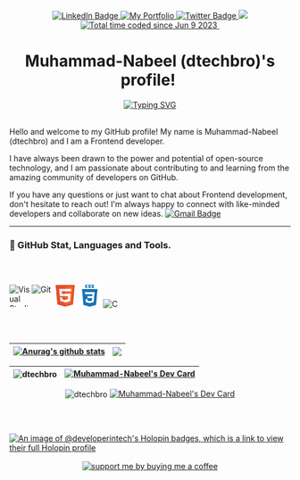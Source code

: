 <div id="header" align="center">
  <img src="https://media.giphy.com/media/M9gbBd9nbDrOTu1Mqx/giphy.gif" width="100" alt=""/>

<div id="badges">
<!-- Linkedin badge -->
  <a href="https://www.linkedin.com/in/olaoye-md-nabeel">
    <img src="https://img.shields.io/badge/LinkedIn-blue?style=for-the-badge&logo=linkedin&logoColor=white" alt="LinkedIn Badge"/>
  </a>

<!-- Portfolio badge -->
  <a href="https://dtechbro.netlify.app/">
     <img src="https://img.shields.io/badge/my_portfolio-000?style=for-the-badge&logo=ko-fi&logoColor=white" alt="My Portfolio"/>
  </a>
  
<!-- Twitter badge -->
  <a href="https://twitter.com/dtechbro">
    <img src="https://img.shields.io/badge/Twitter-blue?style=for-the-badge&logo=twitter&logoColor=white" alt="Twitter Badge"/>
  </a>

<!-- Mail badge -->
  <a href="mailto:princeakinola05@gmail.com" target="_blank">
    <img src="https://img.shields.io/badge/email me-%23D14836.svg?&style=for-the-badge&logo=gmail&logoColor=white" />
  </a>
</div>

<!-- Wakatime badge -->
  <a href="https://wakatime.com/@61256cb1-bc04-43ff-b491-f526a7a9668b">
    <img src="https://wakatime.com/badge/user/61256cb1-bc04-43ff-b491-f526a7a9668b.svg" alt="Total time coded since Jun 9 2023" />
  </a>
  
  <img src="https://komarev.com/ghpvc/?username=Developer-in-Tech&style=flat-square&color=blue" alt=""/>
  
<h1>
  <!-- Welcome to --> Muhammad-Nabeel (dtechbro)'s profile!
  <img src="https://media.giphy.com/media/hvRJCLFzcasrR4ia7z/giphy.gif" width="30px" alt=""/>
</h1>
  <a href="https://git.io/typing-svg"><img src="https://readme-typing-svg.herokuapp.com?font=Roboto&pause=1000&color=blue&background=000000&center=true&vCenter=true&width=435&lines=Frontend+Developer+;Always+Love+learning+new+things;+Experienced+UI%2FUX+Designer+;New+to+Python" alt="Typing SVG" /></a>
  
</div><br>

Hello and welcome to my GitHub profile! My name is Muhammad-Nabeel (dtechbro) and I am a Frontend developer.

I have always been drawn to the power and potential of open-source technology, and I am passionate about contributing to and learning from the amazing community of developers on GitHub.

If you have any questions or just want to chat about Frontend development, don't hesitate to reach out! I'm always happy to connect with like-minded developers and collaborate on new ideas. [![Gmail Badge](https://img.shields.io/badge/--white?style=flat&logo=Gmail&logoColor=red)](mailto:princeakinola05@gmail.com)

---
### 🔩 GitHub Stat, Languages and Tools.

<br>
<table>
  <tr></tr>
  <tr></tr>
</table>
<div>
  <img align="left" alt="Visual Studio Code" src="https://cdn.jsdelivr.net/gh/devicons/devicon/icons/vscode/vscode-original.svg" width="40" height="40" />
  <img align="left" alt="Git" src="https://cdn.jsdelivr.net/gh/devicons/devicon/icons/git/git-original.svg" width="40" height="40" />
  <img src="https://raw.githubusercontent.com/devicons/devicon/1119b9f84c0290e0f0b38982099a2bd027a48bf1/icons/html5/html5-original.svg" alt="HTML" width="40" height="40"/>
  <img src="https://raw.githubusercontent.com/devicons/devicon/1119b9f84c0290e0f0b38982099a2bd027a48bf1/icons/css3/css3-plain-wordmark.svg"  title="CSS3" alt="CSS" width="40" height="40"/>
  <img alt="C" src="https://cdn.jsdelivr.net/gh/devicons/devicon/icons/c/c-original.svg" width="40" height="40" />
</div>

<br><br>

| <a href="https://github.com/anuraghazra/github-readme-stats"><img align="center" src="https://github-readme-stats.vercel.app/api?username=dtechbro&show_icons=true&include_all_commits=true&theme=buefy&hide_border=true" alt="Anurag's github stats" /></a> | <a href="https://github.com/anuraghazra/github-readme-stats"><img align="center" src="https://github-readme-stats.vercel.app/api/top-langs/?username=dtechbro&layout=compact&theme=buefy&hide_border=true" /></a> |
| ------------- | ------------- |


| <img align="center" src="https://github-readme-streak-stats.herokuapp.com/?user=dtechbro&theme=light" alt="dtechbro" /> | <a href="https://app.daily.dev/dtechbro"><img src="https://api.daily.dev/devcards/v2/y32k3ebEDipGsR2vZXQSA.png?r=dic&type=wide" width="" alt="Muhammad-Nabeel's Dev Card"/></a> |
| ------------- | ------------- |

<div align="center">
  <img align="center" src="https://github-readme-streak-stats.herokuapp.com/?user=dtechbro&theme=light" width="50%" alt="dtechbro" />
  <a href="https://app.daily.dev/dtechbro"><img src="https://api.daily.dev/devcards/v2/y32k3ebEDipGsR2vZXQSA.png?r=dic&type=wide" width="50%" alt="Muhammad-Nabeel's Dev Card"/></a>
</div>

<br><br>

[![An image of @developerintech's Holopin badges, which is a link to view their full Holopin profile](https://holopin.me/developerintech)](https://holopin.io/@developerintech)

<div align="center">
  <a href="https://www.buymeacoffee.com/dtechbro"><img align="center" src="https://cdn.buymeacoffee.com/buttons/v2/default-yellow.png" height="50" width="220" alt="support me by buying me a coffee" /> <a/>
</div>




<!-- <img src="https://media.giphy.com/media/dWesBcTLavkZuG35MI/giphy.gif" width="600" height="300" alt=""/> style="padding-right:10px;" -->

<!-- <h1 align="center">Hi 👋, I'm Muhammad-Nabeel (dtechbro)</h1>
<h3 align="center">A top-tier Frontend Developer </h3> 
<img src="https://media.giphy.com/media/dWesBcTLavkZuG35MI/giphy.gif" width="600" height="300" alt=""/> -->

<!-- #### Top Repositories
<a href="https://github.com/anuraghazra/github-readme-stats">
  <img align="center" src="https://github-readme-stats.vercel.app/api/pin/?username=Developer-in-Tech&repo=github-readme-stats&theme=buefy" />
</a>
<a href="https://github.com/anuraghazra/anuraghazra.github.io">
  <img align="center" src="https://github-readme-stats.vercel.app/api/pin/?username=Developer-in-Tech&repo=anuraghazra.github.io&theme=buefy" />
</a> -->

<!---
Developer-in-Tech/Developer-in-Tech is a ✨ special ✨ repository because its `README.md` (this file) appears on your GitHub profile.
You can click the Preview link to take a look at your changes.

- 👋 Hi, I’m @Developer-in-Tech
- 👀 I’m interested in Programming and Designing...
- 🌱 I’m currently learning C programming language...
- 💞️ I’m looking to collaborate on problem-solving projects...
- 📫 How to reach me on Twitter https://twitter.com/dtechbro...

[![Anurag's GitHub stats](https://github-readme-stats.vercel.app/api?username=Developer-in-Tech)](https://github.com/anuraghazra/github-readme-stats)
[![Top Langs](https://github-readme-stats.vercel.app/api/top-langs/?username=Developer-in-Tech&layout=compact)](https://github.com/anuraghazra/github-readme-stats)
[![Top Langs](https://github-readme-stats.vercel.app/api/top-langs/?username=Developer-in-Tech)](https://github.com/anuraghazra/github-readme-stats)
<a href="https://www.hackerrank.com/koleajeolayinka">
    <img src="https://img.shields.io/badge/hackerrank-white?style=for-the-badge&logo=hackerrank&logoColor=green" alt="medium Badge"/>
</a>

--->
